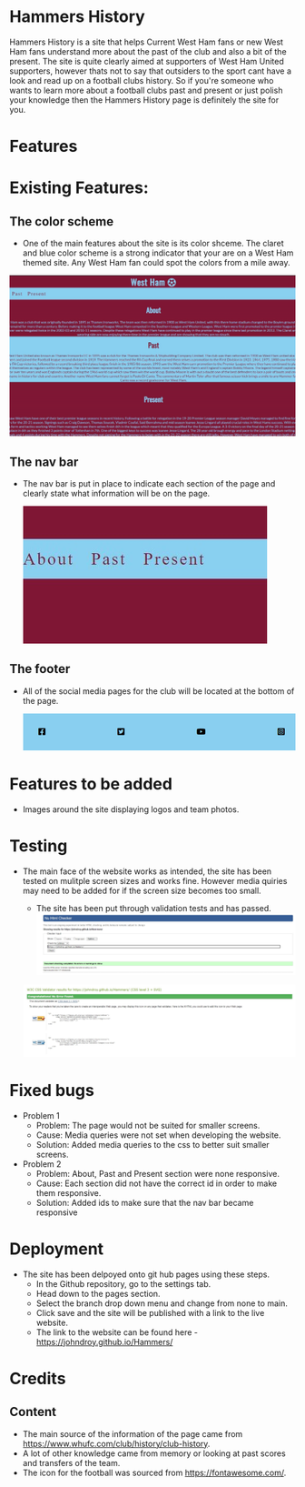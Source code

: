 # Hammers History 
Hammers History is a site that helps Current West Ham fans or new West Ham fans understand more about the past of the club and also a bit of the present. The site is quite clearly aimed at supporters of West Ham United supporters, however thats not to say that outsiders to the sport cant have a look and read up on a football clubs history. So if you're someone who wants to learn more about a football clubs past and present or just polish your knowledge then the Hammers History page is definitely the site for you.

# Features

# Existing Features:

## The color scheme
  * One of the main features about the site is its color shceme. The claret and blue color scheme is a strong indicator that your are on a West Ham themed site. Any West Ham fan could spot the colors from a mile away.

 ![image](assets/images/color-scheme-jpg)

## The nav bar 
 * The nav bar is put in place to indicate each section of the page and clearly state what information will be on the page. 

   ![image](assets/images/nav-jpg)

## The footer
  * All of the social media pages for the club will be located at the bottom of the page. 

     ![image](assets/images/footer-jpg)

# Features to be added 
  * Images around the site displaying logos and team photos. 

# Testing 
  * The main face of the website works as intended, the site has been tested on mulitple screen sizes and works fine. However media quiries may need to be added for if the screen size becomes too small. 
      * The site has been put through validation tests and has passed. 
      ![image](assets/images/html-validation-jpg)

      ![image](assets/images/css-validation-jpg)

# Fixed bugs
* Problem 1
   * Problem: The page would not be suited for smaller screens.
   * Cause: Media queries were not set when developing the website.
   * Solution: Added media queries to the css to better suit smaller screens.
* Problem 2
   * Problem: About, Past and Present section were none responsive.
   * Cause: Each section did not have the correct id in order to make them responsive.
   * Solution: Added ids to make sure that the nav bar became responsive   

# Deployment 
   * The site has been delpoyed onto git hub pages using these steps.
      * In the Github repository, go to the settings tab.
      * Head down to the pages section.
      * Select the branch drop down menu and change from none to main.
      * Click save and the site will be published with a link to the live website.
      * The link to the website can be found here - https://johndroy.github.io/Hammers/

# Credits 
        
## Content 
  * The main source of the information of the page came from https://www.whufc.com/club/history/club-history.
  * A lot of other knowledge came from memory or looking at past scores and transfers of the team.
  * The icon for the football was sourced from https://fontawesome.com/.
        


